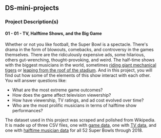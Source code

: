 ## DS-mini-projects

### Project Description(s)

#### 01 - 01 - TV, Halftime Shows, and the Big Game

Whether or not you like football, the Super Bowl is a spectacle. There's drama in the form of blowouts, comebacks, and controversy in the games themselves. There are the ridiculously expensive ads, some hilarious, others gut-wrenching, thought-provoking, and weird. The half-time shows with the biggest musicians in the world, sometimes [riding giant mechanical tigers](https://www.youtube.com/watch?v=ZD1QrIe--_Y&feature=youtu.be&t=14) or [leaping from the roof of the stadium](https://www.youtube.com/watch?v=mjrdywp5nyE&feature=youtu.be&t=62). And in this project, you will find out how some of the elements of this show interact with each other. You will answer questions like:

- What are the most extreme game outcomes?
- How does the game affect television viewership?
- How have viewership, TV ratings, and ad cost evolved over time?
- Who are the most prolific musicians in terms of halftime show performances?

The dataset used in this project was scraped and polished from Wikipedia. It is made up of three CSV files, one with [game data](https://en.wikipedia.org/wiki/List_of_Super_Bowl_champions), one with [TV data](https://en.wikipedia.org/wiki/Super_Bowl_television_ratings), and one with [halftime musician data](https://en.wikipedia.org/wiki/List_of_Super_Bowl_halftime_shows) for all 52 Super Bowls through 2018.
